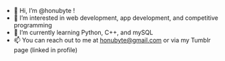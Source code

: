 - 👋 Hi, I’m @honubyte !
- 👀 I’m interested in web development, app development, and competitive programming
- 🌱 I’m currently learning Python, C++, and mySQL
- 📫 You can reach out to me at honubyte@gmail.com or via my Tumblr page (linked in profile)

<!---
honubyte/honubyte is a ✨ special ✨ repository because its `README.md` (this file) appears on your GitHub profile.
You can click the Preview link to take a look at your changes.
--->
